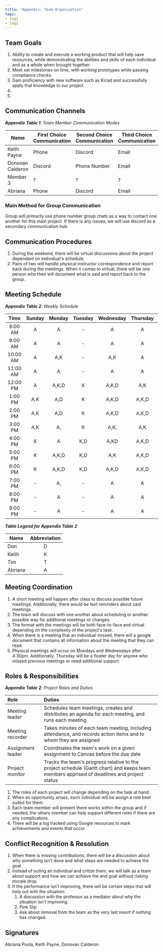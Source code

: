 ```yaml
---
title: "Appendix: Team Organization"
tags:
- tag1
- tag2
---
```


## Team Goals

1. Ability to create and execute a working product that will help save resources, while demonstrating the abilities and skills of each individual and as a whole when brought together.
1. Meet set milestones on time, with working prototypes while passing compliance checks.
1. Gain proficiency with new software such as Kicad and successfully apply that knowledge to our project.
1. 
1. 

## Communication Channels

_**Appendix Table 1**: Team Member Communication Modes_

|Name                 | First Choice Communication | Second Choice Communication | Third Choice Communication |
|---------------------|----------------------------|-----------------------------|----------------------------|
|Keith Payne | Phone | Discord | Email |
|Donovan Calderon |  Discord | Phone Number | Email |
|Member 3 |  ? | ? | ? |
|Abriana |  Phone | Discord | Email |

### Main Method for Group Communication

Group will primarily use phone number group chats as a way to contact one another for this main project. If there is any issues, we will use discord as a secondary communication hub.
 
## Communication Procedures

1. During the weekend, there will be virtual discussions about the project dependant on individual's schedule.
1. Pairs of two will handle physical instructor correspondence and report back during the meetings. When it comes to virtual, there will be one person who then will document what is said and report back to the group.

## Meeting Schedule

_**Appendix Table 2**: Weekly Schedule_

| Time | Sunday | Monday | Tuesday | Wednesday | Thursday | Friday | Saturday |
| :------: | :----: | :----: | :----: | :----: | :----: | :----: | :-----: |
| 8:00 AM | A | A | - | A | A | - | A,D |
| 9:00 AM | A | A | - | A | A | - | A,D|
| 10:00 AM | A | A,K | - | A,K | A | D | A,D |
| 11:00 AM | A | A | - | A | A | D | A,D |
| 12:00 PM | A | A,K,D | K | A,K,D | A,K | K,D | A,K,D |
| 1:00 PM | A,K | A,D | K | A,K,D | A,K,D | K,D | A,K,D |
| 2:00 PM | A,K | A,D | K | A,K,D | A,K,D | K,D | A,K,D |
| 3:00 PM | A,K | A,| K | A,K, | A,K | K,D | A,K,D |
| 4:00 PM | K | A | K,D | A,KD | A,K,D | K,D | K,D |
| 5:00 PM | K | A,K,D| K,D | A,K | A,K,D | K,D | K,D |
| 6:00 PM | K | A,K,D | K,D | A,K,D | A,K,D | K,D | K,D |
| 7:00 PM | - | A, | - | A | A | - | - |
| 8:00 PM | - | A | - | A | A | - | - |
| 9:00 PM | - | A | - | A | A | - | - |

_**Table Legend for Appendix Table 2**_

| Name | Abbreviation |
| ----- | :------: |
| Don | D |
| Keith | K |
| Tim | T |
| Abriana | A |


## Meeting Coordination

1. A short meeting will happen after class to discuss possible future meetings. Additionally, there would be text reminders about said meetings. 
1. The team will discuss with one another about scheduling or another possible way for additional meetings or changes.
1. The format with the meetings will be both face-to-face and virtual depending on the complexity of the project's task.
1. When there is a meeting that an individual missed, there will a google document that contains all information about the meeting that they can read. 
1. Physical meetings will occur on Mondays and Wednesdays after 4:30pm. Additionally, Thursday will be a floater day for anyone who missed previous meetings or need additional support.

## Roles & Responsibilities

_**Appendix Table 2**: Project Roles and Duties_

| **Role**          | **Duties**                                                                                                                                |
| :---------------- | :---------------------------------------------------------------------------------------------------------------------------------------- |
| Meeting leader    | Schedules team meetings, creates and distributes an agenda for each meeting, and runs each meeting                                        |
| Meeting recorder  | Takes minutes of each team meeting, including attendance, and records action items and to whom they are assigned                          |
| Assignment leader | Coordinates the team's work on a given assignment to Canvas before the due date                                                           |
| Project monitor   | Tracks the team's progress relative to the project schedule (Gantt chart) and keeps team members apprised of deadlines and project status |

1. The roles of each project will change depending on the task at hand. 
1. When an opportunity arises, each individual will be assign a role best suited for them. 
1. Each team member will present there works within the group and if needed, the others member can help support different roles if there are any complicatons. 
1. There will be a log tracked using Google resources to mark achievements and events that occur.

## Conflict Recognition & Resolution

1. When there is missing contributions, there will be a discussion about why something isn't done and what steps are needed to achieve the goal.
1. Instead of outing an individual and critize them, we will talk as a team about support and how we can achieve the end goal without risking morale drop. 
1. If the performance isn't improving, there will be certain steps that will help out with the situation:
    1. A discussion with the professor as a mediator about why the situation isn't improving.
    1. Pink Slip 
    1. Ask about removal from the team as the very last resort if nothing has changed.  

## Signatures

Abriana Poola,  Keith Payne, Donovan Calderon

